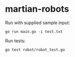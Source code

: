 martian-robots
==============

Run with supplied sample input:
```
go run main.go -i test.txt
```

Run tests:
```
go test robot/robot_test.go
```
